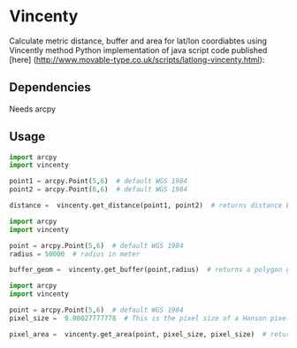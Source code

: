 # Vincenty
Calculate metric distance, buffer and area for lat/lon coordiabtes using Vincently method
Python implementation of java script code published [here] (http://www.movable-type.co.uk/scripts/latlong-vincenty.html):

## Dependencies
Needs arcpy

## Usage

```python
import arcpy
import vincenty

point1 = arcpy.Point(5,6)  # default WGS 1984
point2 = arcpy.Point(6,6)  # default WGS 1984

distance =  vincenty.get_distance(point1, point2)  # returns distance between points in meter
```

```python
import arcpy
import vincenty

point = arcpy.Point(5,6)  # default WGS 1984
radius = 50000  # radius in meter

buffer_geom =  vincenty.get_buffer(point,radius)  # returns a polygon geometry
```

```python
import arcpy
import vincenty

point = arcpy.Point(5,6)  # default WGS 1984
pixel_size =  0.00027777778  # This is the pixel size of a Hanson pixel

pixel_area =  vincenty.get_area(point, pixel_size, pixel_size)  # returns area of a pixel at given location
```






